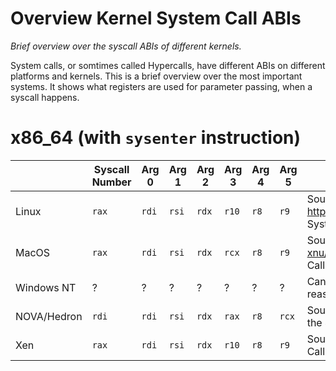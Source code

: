 # Overview Kernel System Call ABIs

*Brief overview over the syscall ABIs of different kernels.*

System calls, or somtimes called Hypercalls, have different 
ABIs on different platforms and kernels. This is a brief 
overview over the most important systems. It shows what 
registers are used for parameter passing, when a syscall happens.

# x86_64 (with `sysenter` instruction)

|             | Syscall Number | Arg 0 | Arg 1 | Arg 2 | Arg 3 | Arg 4 | Arg 5 | Comment                                                                                                                                                                                             |
|-------------|----------------|-------|-------|-------|-------|-------|-------|-----------------------------------------------------------------------------------------------------------------------------------------------------------------------------------------------------|
| Linux       | `rax`          | `rdi` | `rsi` | `rdx` | `r10` | `r8`  | `r9`  | Source: <https://github.com/torvalds/linux/blob/35776f10513c0d523c5dd2f1b415f642497779e2/arch/x86/entry/entry_64.S> System V x86_64 Calling Convention except for Arg 3                             |
| MacOS       | `rax`          | `rdi` | `rsi` | `rdx` | `rcx` | `r8 ` | `r9`  | Source: <https://github.com/apple/darwin-xnu/blob/a1babec6b135d1f35b2590a1990af3c5c5393479/osfmk/i386/x86_hypercall.h#L38> System V x86_64 Calling Convention                                       |
| Windows NT  | ?              | ?     | ?     | ?     | ?     | ?     | ?     | Can't find good resource. Perhaps Microsoft likes to changes system call parameters (and the ABI?) often. That's the reason why all applications are programmed against NTDLL.                      |
| NOVA/Hedron | `rdi`          | `rdi` | `rsi` | `rdx` | `rax` | `r8`  | `rcx` | Source: <https://github.com/udosteinberg/NOVA/blob/arm/inc/x86_64/regs.hpp#L51> rdi holds the sys call number in the 4 first bits. Bits 4-63 have a different meaning depending on the system call. |
| Xen         | `rax`          | `rdi` | `rsi` | `rdx` | `r10` | `r8`  | `r9`  | Source: <https://github.com/xen-project/xen/blob/master/xen/arch/x86/x86_64/entry.S#L235> System V x86_64 Calling Convention except for Arg 3                                         |

